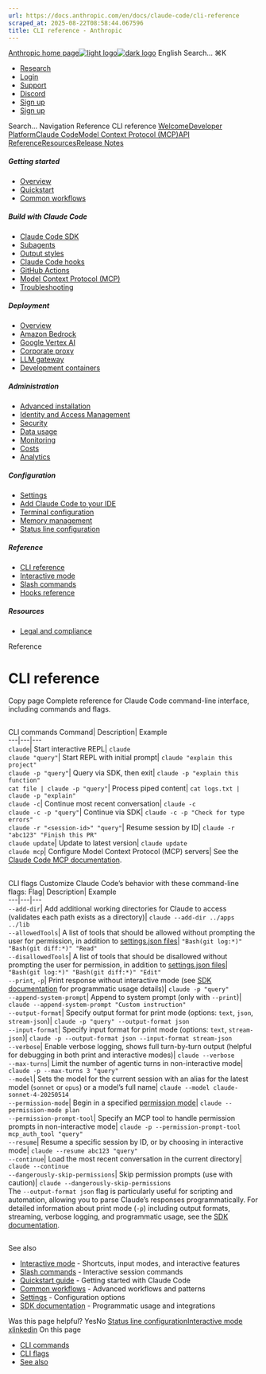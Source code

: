 ```yaml
---
url: https://docs.anthropic.com/en/docs/claude-code/cli-reference
scraped_at: 2025-08-22T08:58:44.067596
title: CLI reference - Anthropic
---
```


[Anthropic home page![light logo](https://mintlify.s3.us-west-1.amazonaws.com/anthropic/logo/light.svg)![dark logo](https://mintlify.s3.us-west-1.amazonaws.com/anthropic/logo/dark.svg)](https://docs.anthropic.com/)
English
Search...
⌘K
  * [Research](https://www.anthropic.com/research)
  * [Login](https://console.anthropic.com/login)
  * [Support](https://support.anthropic.com/)
  * [Discord](https://www.anthropic.com/discord)
  * [Sign up](https://console.anthropic.com/login)
  * [Sign up](https://console.anthropic.com/login)


Search...
Navigation
Reference
CLI reference
[Welcome](https://docs.anthropic.com/en/home)[Developer Platform](https://docs.anthropic.com/en/docs/intro)[Claude Code](https://docs.anthropic.com/en/docs/claude-code/overview)[Model Context Protocol (MCP)](https://docs.anthropic.com/en/docs/mcp)[API Reference](https://docs.anthropic.com/en/api/messages)[Resources](https://docs.anthropic.com/en/resources/overview)[Release Notes](https://docs.anthropic.com/en/release-notes/overview)
##### Getting started
  * [Overview](https://docs.anthropic.com/en/docs/claude-code/overview)
  * [Quickstart](https://docs.anthropic.com/en/docs/claude-code/quickstart)
  * [Common workflows](https://docs.anthropic.com/en/docs/claude-code/common-workflows)


##### Build with Claude Code
  * [Claude Code SDK](https://docs.anthropic.com/en/docs/claude-code/sdk)
  * [Subagents](https://docs.anthropic.com/en/docs/claude-code/sub-agents)
  * [Output styles](https://docs.anthropic.com/en/docs/claude-code/output-styles)
  * [Claude Code hooks](https://docs.anthropic.com/en/docs/claude-code/hooks-guide)
  * [GitHub Actions](https://docs.anthropic.com/en/docs/claude-code/github-actions)
  * [Model Context Protocol (MCP)](https://docs.anthropic.com/en/docs/claude-code/mcp)
  * [Troubleshooting](https://docs.anthropic.com/en/docs/claude-code/troubleshooting)


##### Deployment
  * [Overview](https://docs.anthropic.com/en/docs/claude-code/third-party-integrations)
  * [Amazon Bedrock](https://docs.anthropic.com/en/docs/claude-code/amazon-bedrock)
  * [Google Vertex AI](https://docs.anthropic.com/en/docs/claude-code/google-vertex-ai)
  * [Corporate proxy](https://docs.anthropic.com/en/docs/claude-code/corporate-proxy)
  * [LLM gateway](https://docs.anthropic.com/en/docs/claude-code/llm-gateway)
  * [Development containers](https://docs.anthropic.com/en/docs/claude-code/devcontainer)


##### Administration
  * [Advanced installation](https://docs.anthropic.com/en/docs/claude-code/setup)
  * [Identity and Access Management](https://docs.anthropic.com/en/docs/claude-code/iam)
  * [Security](https://docs.anthropic.com/en/docs/claude-code/security)
  * [Data usage](https://docs.anthropic.com/en/docs/claude-code/data-usage)
  * [Monitoring](https://docs.anthropic.com/en/docs/claude-code/monitoring-usage)
  * [Costs](https://docs.anthropic.com/en/docs/claude-code/costs)
  * [Analytics](https://docs.anthropic.com/en/docs/claude-code/analytics)


##### Configuration
  * [Settings](https://docs.anthropic.com/en/docs/claude-code/settings)
  * [Add Claude Code to your IDE](https://docs.anthropic.com/en/docs/claude-code/ide-integrations)
  * [Terminal configuration](https://docs.anthropic.com/en/docs/claude-code/terminal-config)
  * [Memory management](https://docs.anthropic.com/en/docs/claude-code/memory)
  * [Status line configuration](https://docs.anthropic.com/en/docs/claude-code/statusline)


##### Reference
  * [CLI reference](https://docs.anthropic.com/en/docs/claude-code/cli-reference)
  * [Interactive mode](https://docs.anthropic.com/en/docs/claude-code/interactive-mode)
  * [Slash commands](https://docs.anthropic.com/en/docs/claude-code/slash-commands)
  * [Hooks reference](https://docs.anthropic.com/en/docs/claude-code/hooks)


##### Resources
  * [Legal and compliance](https://docs.anthropic.com/en/docs/claude-code/legal-and-compliance)


Reference
# CLI reference
Copy page
Complete reference for Claude Code command-line interface, including commands and flags.
## 
[​](https://docs.anthropic.com/en/docs/claude-code/cli-reference#cli-commands)
CLI commands
Command| Description| Example  
---|---|---  
`claude`| Start interactive REPL| `claude`  
`claude "query"`| Start REPL with initial prompt| `claude "explain this project"`  
`claude -p "query"`| Query via SDK, then exit| `claude -p "explain this function"`  
`cat file | claude -p "query"`| Process piped content| `cat logs.txt | claude -p "explain"`  
`claude -c`| Continue most recent conversation| `claude -c`  
`claude -c -p "query"`| Continue via SDK| `claude -c -p "Check for type errors"`  
`claude -r "<session-id>" "query"`| Resume session by ID| `claude -r "abc123" "Finish this PR"`  
`claude update`| Update to latest version| `claude update`  
`claude mcp`| Configure Model Context Protocol (MCP) servers| See the [Claude Code MCP documentation](https://docs.anthropic.com/en/docs/claude-code/mcp).  
## 
[​](https://docs.anthropic.com/en/docs/claude-code/cli-reference#cli-flags)
CLI flags
Customize Claude Code’s behavior with these command-line flags:
Flag| Description| Example  
---|---|---  
`--add-dir`| Add additional working directories for Claude to access (validates each path exists as a directory)| `claude --add-dir ../apps ../lib`  
`--allowedTools`| A list of tools that should be allowed without prompting the user for permission, in addition to [settings.json files](https://docs.anthropic.com/en/docs/claude-code/settings)| `"Bash(git log:*)" "Bash(git diff:*)" "Read"`  
`--disallowedTools`| A list of tools that should be disallowed without prompting the user for permission, in addition to [settings.json files](https://docs.anthropic.com/en/docs/claude-code/settings)| `"Bash(git log:*)" "Bash(git diff:*)" "Edit"`  
`--print`, `-p`| Print response without interactive mode (see [SDK documentation](https://docs.anthropic.com/en/docs/claude-code/sdk) for programmatic usage details)| `claude -p "query"`  
`--append-system-prompt`| Append to system prompt (only with `--print`)| `claude --append-system-prompt "Custom instruction"`  
`--output-format`| Specify output format for print mode (options: `text`, `json`, `stream-json`)| `claude -p "query" --output-format json`  
`--input-format`| Specify input format for print mode (options: `text`, `stream-json`)| `claude -p --output-format json --input-format stream-json`  
`--verbose`| Enable verbose logging, shows full turn-by-turn output (helpful for debugging in both print and interactive modes)| `claude --verbose`  
`--max-turns`| Limit the number of agentic turns in non-interactive mode| `claude -p --max-turns 3 "query"`  
`--model`| Sets the model for the current session with an alias for the latest model (`sonnet` or `opus`) or a model’s full name| `claude --model claude-sonnet-4-20250514`  
`--permission-mode`| Begin in a specified [permission mode](https://docs.anthropic.com/en/docs/claude-code/iam#permission-modes)| `claude --permission-mode plan`  
`--permission-prompt-tool`| Specify an MCP tool to handle permission prompts in non-interactive mode| `claude -p --permission-prompt-tool mcp_auth_tool "query"`  
`--resume`| Resume a specific session by ID, or by choosing in interactive mode| `claude --resume abc123 "query"`  
`--continue`| Load the most recent conversation in the current directory| `claude --continue`  
`--dangerously-skip-permissions`| Skip permission prompts (use with caution)| `claude --dangerously-skip-permissions`  
The `--output-format json` flag is particularly useful for scripting and automation, allowing you to parse Claude’s responses programmatically.
For detailed information about print mode (`-p`) including output formats, streaming, verbose logging, and programmatic usage, see the [SDK documentation](https://docs.anthropic.com/en/docs/claude-code/sdk).
## 
[​](https://docs.anthropic.com/en/docs/claude-code/cli-reference#see-also)
See also
  * [Interactive mode](https://docs.anthropic.com/en/docs/claude-code/interactive-mode) - Shortcuts, input modes, and interactive features
  * [Slash commands](https://docs.anthropic.com/en/docs/claude-code/slash-commands) - Interactive session commands
  * [Quickstart guide](https://docs.anthropic.com/en/docs/claude-code/quickstart) - Getting started with Claude Code
  * [Common workflows](https://docs.anthropic.com/en/docs/claude-code/common-workflows) - Advanced workflows and patterns
  * [Settings](https://docs.anthropic.com/en/docs/claude-code/settings) - Configuration options
  * [SDK documentation](https://docs.anthropic.com/en/docs/claude-code/sdk) - Programmatic usage and integrations


Was this page helpful?
YesNo
[Status line configuration](https://docs.anthropic.com/en/docs/claude-code/statusline)[Interactive mode](https://docs.anthropic.com/en/docs/claude-code/interactive-mode)
[x](https://x.com/AnthropicAI)[linkedin](https://www.linkedin.com/company/anthropicresearch)
On this page
  * [CLI commands](https://docs.anthropic.com/en/docs/claude-code/cli-reference#cli-commands)
  * [CLI flags](https://docs.anthropic.com/en/docs/claude-code/cli-reference#cli-flags)
  * [See also](https://docs.anthropic.com/en/docs/claude-code/cli-reference#see-also)



